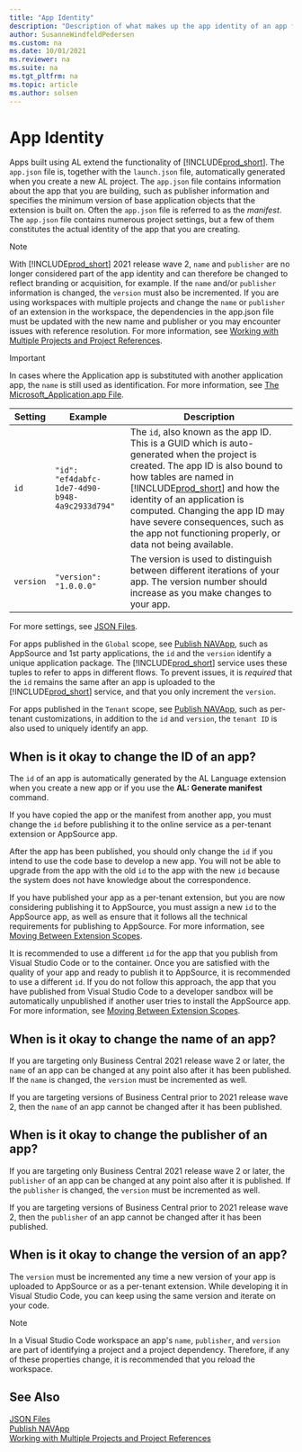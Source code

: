 ```yaml
---
title: "App Identity"
description: "Description of what makes up the app identity of an app for Business Central."
author: SusanneWindfeldPedersen
ms.custom: na
ms.date: 10/01/2021
ms.reviewer: na
ms.suite: na
ms.tgt_pltfrm: na
ms.topic: article
ms.author: solsen
---
```


# App Identity

Apps built using AL extend the functionality of [!INCLUDE[prod_short](../includes/prod_short.md)]. The `app.json` file is, together with the `launch.json` file, automatically generated when you create a new AL project. The `app.json` file contains information about the app that you are building, such as publisher information and specifies the minimum version of base application objects that the extension is built on. Often the `app.json` file is referred to as the *manifest*. The `app.json` file contains numerous project settings, but a few of them constitutes the actual identity of the app that you are creating.

> [!NOTE]  
> With [!INCLUDE[prod_short](../includes/prod_short.md)] 2021 release wave 2, `name` and `publisher` are no longer considered part of the app identity and can therefore be changed to reflect branding or acquisition, for example. If the `name` and/or `publisher` information is changed, the `version` must also be incremented. If you are using workspaces with multiple projects and change the `name` or `publisher` of an extension in the workspace, the dependencies in the app.json file must be updated with the new name and publisher or you may encounter issues with reference resolution. For more information, see [Working with Multiple Projects and Project References](devenv-work-workspace-projects-references.md).

> [!IMPORTANT]  
> In cases where the Application app is substituted with another application app, the `name` is still used as identification. For more information, see [The Microsoft_Application.app File](devenv-application-app-file.md).

|Setting|Example|Description|
|-------|------|-----|
|`id`   |`"id": "ef4dabfc-1de7-4d90-b948-4a9c2933d794"`| The `id`, also known as the app ID. This is a GUID which is auto-generated when the project is created. The app ID is also bound to how tables are named in [!INCLUDE[prod_short](../includes/prod_short.md)] and how the identity of an application is computed. Changing the app ID may have severe consequences, such as the app not functioning properly, or data not being available.|
|`version`|`"version": "1.0.0.0"`| The version is used to distinguish between different iterations of your app. The version number should increase as you make changes to your app.|

For more settings, see [JSON Files](devenv-json-files.md).

For apps published in the `Global` scope, see [Publish NAVApp](/powershell/module/microsoft.dynamics.nav.apps.management/publish-navapp), such as AppSource and 1st party applications, the `id` and the `version` identify a unique application package. The [!INCLUDE[prod_short](../includes/prod_short.md)] service uses these tuples to refer to apps in different flows. To prevent issues, it is *required* that the `id` remains the same after an app is uploaded to the [!INCLUDE[prod_short](../includes/prod_short.md)] service, and that you only increment the `version`.

For apps published in the `Tenant` scope, see [Publish NAVApp](/powershell/module/microsoft.dynamics.nav.apps.management/publish-navapp), such as per-tenant customizations, in addition to the `id` and `version`, the `tenant ID` is also used to uniquely identify an app.

## When is it okay to change the ID of an app?

The `id` of an app is automatically generated by the AL Language extension when you create a new app or if you use the **AL: Generate manifest** command. 

If you have copied the app or the manifest from another app, you must change the `id` before publishing it to the online service as a per-tenant extension or AppSource app.

After the app has been published, you should only change the `id` if you intend to use the code base to develop a new app. You will not be able to upgrade from the app with the old `id` to the app with the new `id` because the system does not have knowledge about the correspondence.

If you have published your app as a per-tenant extension, but you are now considering publishing it to AppSource, you must assign a new `id` to the AppSource app, as well as ensure that it follows all the technical requirements for publishing to AppSource. For more information, see [Moving Between Extension Scopes](devenv-extension-moving-scope.md).

It is recommended to use a different `id` for the app that you publish from Visual Studio Code or to the container. Once you are satisfied with the quality of your app and ready to publish it to AppSource, it is recommended to use a different `id`. If you do not follow this approach, the app that you have published from Visual Studio Code to a developer sandbox will be automatically unpublished if another user tries to install the AppSource app. For more information, see [Moving Between Extension Scopes](devenv-extension-moving-scope.md).

## When is it okay to change the name of an app?

If you are targeting only Business Central 2021 release wave 2 or later, the `name` of an app can be changed at any point also after it has been published. If the `name` is changed, the `version` must be incremented as well.

If you are targeting versions of Business Central prior to 2021 release wave 2, then the `name` of an app cannot be changed after it has been published.

## When is it okay to change the publisher of an app?

If you are targeting only Business Central 2021 release wave 2 or later, the `publisher` of an app can be changed at any point also after it is published. If the `publisher` is changed, the `version` must be incremented as well.

If you are targeting versions of Business Central prior to 2021 release wave 2, then the `publisher` of an app cannot be changed after it has been published.

## When is it okay to change the version of an app?

The `version` must be incremented any time a new version of your app is uploaded to AppSource or as a per-tenant extension. While developing it in Visual Studio Code, you can keep using the same version and iterate on your code.

> [!NOTE]  
> In a Visual Studio Code workspace an app's `name`, `publisher`, and `version` are part of identifying a project and a project dependency. Therefore, if any of these properties change, it is recommended that you reload the workspace.
 
## See Also

[JSON Files](devenv-json-files.md)  
[Publish NAVApp](/powershell/module/microsoft.dynamics.nav.apps.management/publish-navapp)  
[Working with Multiple Projects and Project References](devenv-work-workspace-projects-references.md)  
